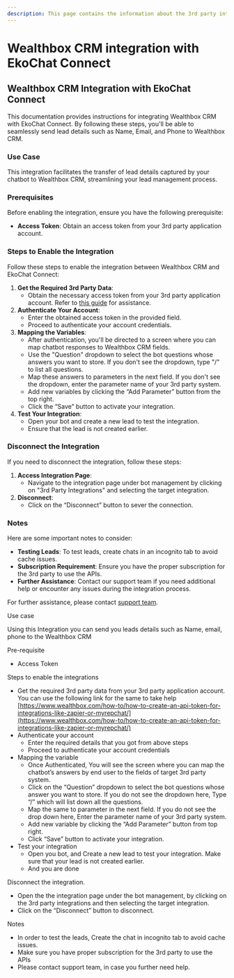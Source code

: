 ```yaml
---
description: This page contains the information about the 3rd party integrations.
---
```


# Wealthbox CRM integration with EkoChat Connect

## Wealthbox CRM Integration with EkoChat Connect

This documentation provides instructions for integrating Wealthbox CRM with EkoChat Connect. By following these steps, you'll be able to seamlessly send lead details such as Name, Email, and Phone to Wealthbox CRM.

### Use Case

This integration facilitates the transfer of lead details captured by your chatbot to Wealthbox CRM, streamlining your lead management process.

### Prerequisites

Before enabling the integration, ensure you have the following prerequisite:

* **Access Token**: Obtain an access token from your 3rd party application account.

### Steps to Enable the Integration

Follow these steps to enable the integration between Wealthbox CRM and EkoChat Connect:

1. **Get the Required 3rd Party Data**:
   * Obtain the necessary access token from your 3rd party application account. Refer to [this guide](https://www.wealthbox.com/how-to/how-to-create-an-api-token-for-integrations-like-zapier-or-myrepchat/) for assistance.
2. **Authenticate Your Account**:
   * Enter the obtained access token in the provided field.
   * Proceed to authenticate your account credentials.
3. **Mapping the Variables**:
   * After authentication, you'll be directed to a screen where you can map chatbot responses to Wealthbox CRM fields.
   * Use the "Question" dropdown to select the bot questions whose answers you want to store. If you don't see the dropdown, type "/" to list all questions.
   * Map these answers to parameters in the next field. If you don't see the dropdown, enter the parameter name of your 3rd party system.
   * Add new variables by clicking the “Add Parameter” button from the top right.
   * Click the “Save” button to activate your integration.
4. **Test Your Integration**:
   * Open your bot and create a new lead to test the integration.
   * Ensure that the lead is not created earlier.

### Disconnect the Integration

If you need to disconnect the integration, follow these steps:

1. **Access Integration Page**:
   * Navigate to the integration page under bot management by clicking on "3rd Party Integrations" and selecting the target integration.
2. **Disconnect**:
   * Click on the “Disconnect” button to sever the connection.

### Notes

Here are some important notes to consider:

* **Testing Leads**: To test leads, create chats in an incognito tab to avoid cache issues.
* **Subscription Requirement**: Ensure you have the proper subscription for the 3rd party to use the APIs.
* **Further Assistance**: Contact our support team if you need additional help or encounter any issues during the integration process.

For further assistance, please contact [support team](mailto:support@example.com).

Use case

Using this Integration you can send you leads details such as Name, email, phone to the Wealthbox CRM

Pre-requisite

* Access Token

Steps to enable the integrations

* Get the required 3rd party data from your 3rd party application account. You can use the following link for the same to take help [https://www.wealthbox.com/how-to/how-to-create-an-api-token-for-integrations-like-zapier-or-myrepchat/](https://www.wealthbox.com/how-to/how-to-create-an-api-token-for-integrations-like-zapier-or-myrepchat/)
* Authenticate your account
  * Enter the required details that you got from above steps
  * Proceed to authenticate your account credentials
* Mapping the variable
  * Once Authenticated, You will see the screen where you can map the chatbot’s answers by end user to the fields of target 3rd party system.
  * Click on the “Question” dropdown to select the bot questions whose answer you want to store. If you do not see the dropdown here, Type “/” which will list down all the questions.
  * Map the same to parameter in the next field. If you do not see the drop down here, Enter the parameter name of your 3rd party system.
  * Add new variable by clicking the “Add Parameter” button from top right.
  * Click “Save” button to activate your integration.
* Test your integration
  * Open you bot, and Create a new lead to test your integration. Make sure that your lead is not created earlier.
  * And you are done

Disconnect the integration.

* Open the the integration page under the bot management, by clicking on the 3rd party integrations and then selecting the target integration.
* Click on the “Disconnect” button to disconnect.

Notes

* In order to test the leads, Create the chat in incognito tab to avoid cache issues.
* Make sure you have proper subscription for the 3rd party to use the APIs
* Please contact support team, in case you further need help.
